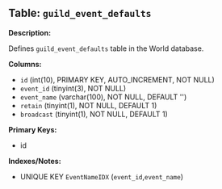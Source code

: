 ## Table: `guild_event_defaults`

**Description:**

Defines `guild_event_defaults` table in the World database.

**Columns:**
- `id` (int(10), PRIMARY KEY, AUTO_INCREMENT, NOT NULL)
- `event_id` (tinyint(3), NOT NULL)
- `event_name` (varchar(100), NOT NULL, DEFAULT '')
- `retain` (tinyint(1), NOT NULL, DEFAULT 1)
- `broadcast` (tinyint(1), NOT NULL, DEFAULT 1)

**Primary Keys:**
- id

**Indexes/Notes:**
- UNIQUE KEY `EventNameIDX` (`event_id`,`event_name`)